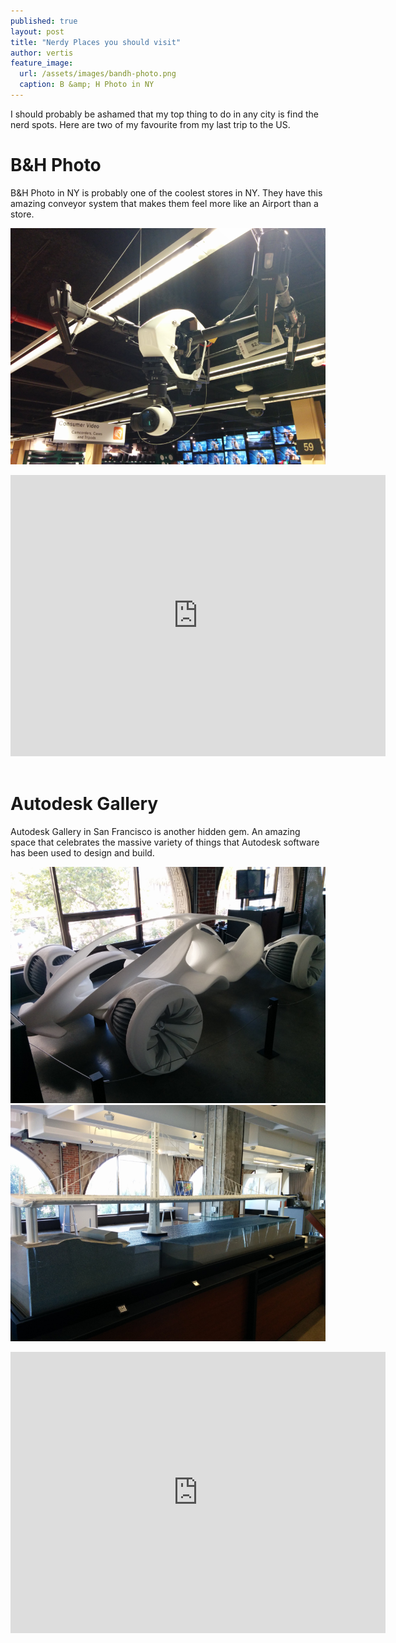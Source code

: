 ```yaml
---
published: true
layout: post
title: "Nerdy Places you should visit"
author: vertis
feature_image:
  url: /assets/images/bandh-photo.png
  caption: B &amp; H Photo in NY
---
```




I should probably be ashamed that my top thing to do in any city is find the nerd spots. Here are two of my favourite from my last trip to the US.

# B&H Photo

B&H Photo in NY is probably one of the coolest stores in NY. They have this amazing conveyor system that makes them feel more like an Airport than a store.

![B&H Photo](/assets/images/bandh-photo.png)

<iframe src="https://www.google.com/maps/embed?pb=!1m14!1m8!1m3!1d12089.6510628745!2d-73.996337!3d40.7529454!3m2!1i1024!2i768!4f13.1!3m3!1m2!1s0x0%3A0xb0dc42ba2848322!2zQiZI!5e0!3m2!1sen!2sau!4v1480372878143" width="600" height="450" frameborder="0" style="border:0" allowfullscreen></iframe>
<br/>
<br/>

# Autodesk Gallery
Autodesk Gallery in San Francisco is another hidden gem. An amazing space that celebrates the massive variety of things that Autodesk software has been used to design and build.

![Autodesk Gallery](/assets/images/autodesk-gallery.png)
![Autodesk Gallery 2](/assets/images/autodesk-gallery-2.png)

<iframe src="https://www.google.com/maps/embed?pb=!1m18!1m12!1m3!1d3152.8361889293865!2d-122.39700648383493!3d37.79387857975585!2m3!1f0!2f0!3f0!3m2!1i1024!2i768!4f13.1!3m3!1m2!1s0x80858066a8ce75b5%3A0x7b9724e970bf6347!2sAutodesk+Gallery!5e0!3m2!1sen!2sau!4v1480374753822" width="600" height="450" frameborder="0" style="border:0" allowfullscreen></iframe>

